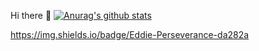 Hi there 👋
[![Anurag's github stats](https://github-readme-stats.vercel.app/api?username=EddieZturbo)](https://github.com/anuraghazra/github-readme-stats)

https://img.shields.io/badge/Eddie-Perseverance-da282a

